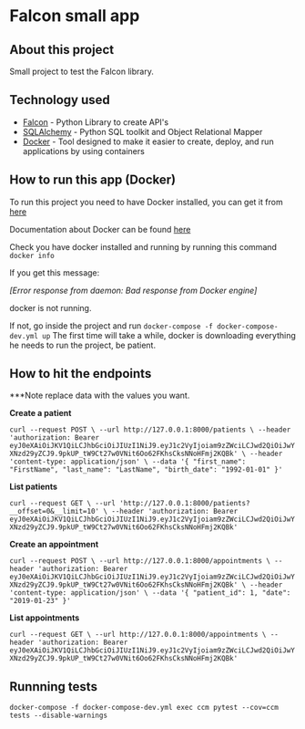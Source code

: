 # Falcon small app

## About this project

Small project to test the Falcon library. 

## Technology used

* [Falcon](https://falcon.readthedocs.io/en/stable/) - Python Library to create API's
* [SQLAlchemy](https://www.sqlalchemy.org/) - Python SQL toolkit and Object Relational Mapper
* [Docker](https://www.docker.com/) - Tool designed to make it easier to create, deploy, and run applications by using containers

## How to run this app (Docker)

To run this project you need to have Docker installed, you can get it from [here](https://www.docker.com/products/docker/)

Documentation about Docker can be found [here](https://docs.docker.com/)

Check you have docker installed and running by running this command `docker info`

If you get this message:

*[Error response from daemon: Bad response from Docker engine]*

docker is not running.

If not, go inside the project and run `docker-compose -f docker-compose-dev.yml up`
The first time will take a while, docker is downloading everything he needs to run the project, be patient.


## How to hit the endpoints

***Note replace data with the values you want.

**Create a patient**

`
curl --request POST \
  --url http://127.0.0.1:8000/patients \
  --header 'authorization: Bearer eyJ0eXAiOiJKV1QiLCJhbGciOiJIUzI1NiJ9.eyJ1c2VyIjoiam9zZWciLCJwd2QiOiJwYXNzd29yZCJ9.9pkUP_tW9Ct27w0VNit6Oo62FKhsCksNNoHFmj2KQBk' \
  --header 'content-type: application/json' \
  --data '{
	"first_name": "FirstName",
	"last_name": "LastName",
	"birth_date": "1992-01-01"
}'
`


**List patients**

`
curl --request GET \
  --url 'http://127.0.0.1:8000/patients?__offset=0&__limit=10' \
  --header 'authorization: Bearer eyJ0eXAiOiJKV1QiLCJhbGciOiJIUzI1NiJ9.eyJ1c2VyIjoiam9zZWciLCJwd2QiOiJwYXNzd29yZCJ9.9pkUP_tW9Ct27w0VNit6Oo62FKhsCksNNoHFmj2KQBk'
`


**Create an appointment**

`
curl --request POST \
  --url http://127.0.0.1:8000/appointments \
  --header 'authorization: Bearer eyJ0eXAiOiJKV1QiLCJhbGciOiJIUzI1NiJ9.eyJ1c2VyIjoiam9zZWciLCJwd2QiOiJwYXNzd29yZCJ9.9pkUP_tW9Ct27w0VNit6Oo62FKhsCksNNoHFmj2KQBk' \
  --header 'content-type: application/json' \
  --data '{
	"patient_id": 1,
	"date": "2019-01-23"
}'
`


**List appointments**

`
curl --request GET \
  --url http://127.0.0.1:8000/appointments \
  --header 'authorization: Bearer eyJ0eXAiOiJKV1QiLCJhbGciOiJIUzI1NiJ9.eyJ1c2VyIjoiam9zZWciLCJwd2QiOiJwYXNzd29yZCJ9.9pkUP_tW9Ct27w0VNit6Oo62FKhsCksNNoHFmj2KQBk'
`

## Runnning tests

`docker-compose -f docker-compose-dev.yml exec ccm pytest --cov=ccm tests --disable-warnings`


